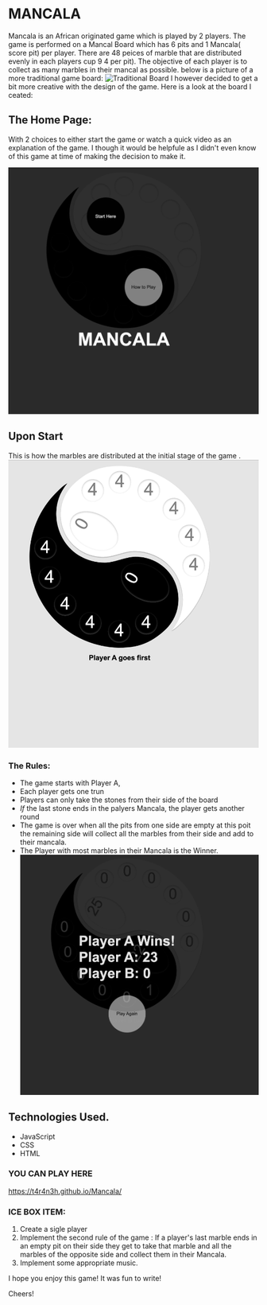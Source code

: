  # MANCALA
Mancala is an African originated game which is played by 2 players. The game is performed on a Mancal Board which has  6 pits  and 1 Mancala( score pit) per player. There are 48 peices of marble that are distributed evenly in each players cup 9 4 per pit). 
The objective of each player is to collect as many marbles in their mancal as possible. below is a picture of a more traditional game board:
![Traditional Board](./images/Traditional-Board.png)
I however decided to get a bit more creative with the design of the game. Here is a look at the board I ceated:


## The Home Page:
With 2 choices to either start the game or watch a quick video as an explanation of the game. I though it would be helpfule as I didn't even know of this game at time of making the decision to make it. 

![Welcome Banner](./images/Welcome-Banner.png)
## Upon Start
This is how the marbles are distributed at the initial stage of the game . 
![Inital State](images/Initial-State.png)
### The Rules:
* The game starts with Player A, 
* Each player gets one trun 
* Players can only take the stones from their side of the board
* *If* the last stone ends in the palyers Mancala, the player gets another round
* The game is over when all the pits from one side are empty at this poit the remaining side will collect all the marbles from their side and add to their mancala.
* The Player with most marbles in their Mancala is the Winner.
![Winner-Banner](images/Winner-Banner.png)
    


  
## Technologies Used.
* JavaScript
* CSS
* HTML  

### YOU CAN PLAY HERE
https://t4r4n3h.github.io/Mancala/


  




### ICE BOX ITEM:
 1. Create a sigle player
 2. Implement the second rule of the game : If a player's last marble ends in an empty pit on their side they get to take that marble and all the marbles of the opposite side and collect them in their Mancala. 
 3. Implement some appropriate music.
 

  I hope you enjoy this game! It was fun to write! 
  
  Cheers!

  
  